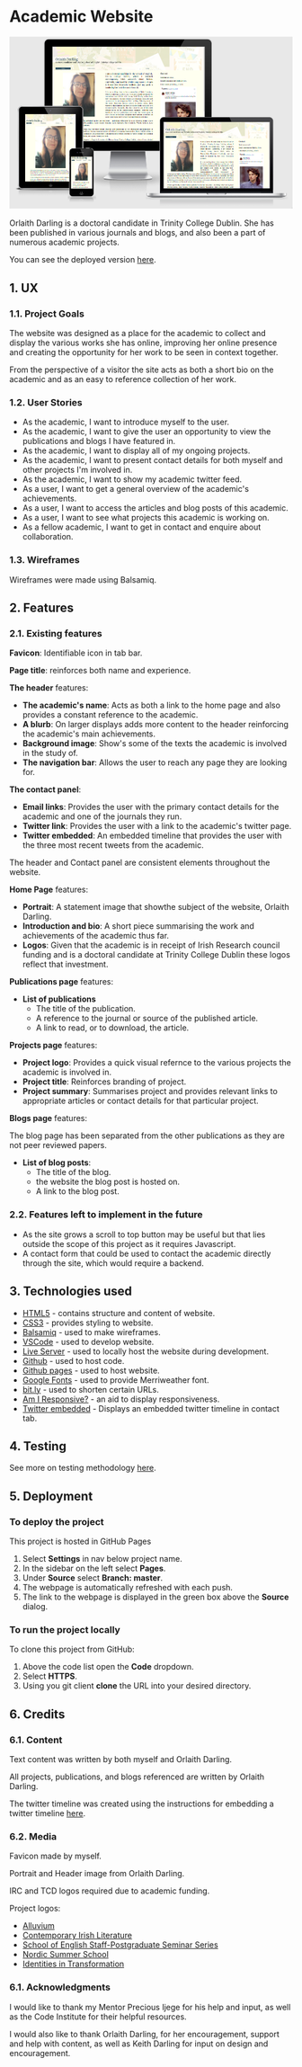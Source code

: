 # Academic Website

![AmIResponsive image](readme-images/amiresponsive.png)

Orlaith Darling is a doctoral candidate in Trinity College Dublin. She has been published in various journals and blogs, and also been a part of numerous academic projects.

You can see the deployed version [here](https://fgryson.github.io/CI-milestone-1/).

## 1. UX

### 1.1. Project Goals

The website was designed as a place for the academic to collect and display the various works she has online, improving her online presence and creating the opportunity for her work to be seen in context together.

From the perspective of a visitor the site acts as both a short bio on the academic and as an easy to reference collection of her work.

### 1.2. User Stories

- As the academic, I want to introduce myself to the user.
- As the academic, I want to give the user an opportunity to view the publications and blogs I have featured in.
- As the academic, I want to display all of my ongoing projects.
- As the academic, I want to present contact details for both myself and other projects I'm involved in.
- As the academic, I want to show my academic twitter feed.
- As a user, I want to get a general overview of the academic's achievements.
- As a user, I want to access the articles and blog posts of this academic.
- As a user, I want to see what projects this academic is working on.
- As a fellow academic, I want to get in contact and enquire about collaboration.

### 1.3. Wireframes

Wireframes were made using Balsamiq.

<!-- Add table of wireframes -->

## 2. Features

### 2.1. Existing features

**Favicon**: Identifiable icon in tab bar.

**Page title**: reinforces both name and experience.

**The header** features:
- **The academic's name**: Acts as both a link to the home page and also provides a constant reference to the academic.
- **A blurb**: On larger displays adds more content to the header reinforcing the academic's main achievements.
- **Background image**: Show's some of the texts the academic is involved in the study of.
- **The navigation bar**: Allows the user to reach any page they are looking for.

**The contact panel**:
- **Email links**: Provides the user with the primary contact details for the academic and one of the journals they run.
- **Twitter link**: Provides the user with a link to the academic's twitter page.
- **Twitter embedded**: An embedded timeline that provides the user with the three most recent tweets from the academic.

The header and Contact panel are consistent elements throughout the website.

**Home Page** features:
- **Portrait**: A statement image that showthe subject of the website, Orlaith Darling.
- **Introduction and bio**: A short piece summarising the work and achievements of the academic thus far.
- **Logos**: Given that the academic is in receipt of Irish Research council funding and is a doctoral candidate at Trinity College Dublin these logos reflect that investment.

**Publications page** features:
- **List of publications**
  - The title of the publication.
  - A reference to the journal or source of the published article.
  - A link to read, or to download, the article.

**Projects page** features:
- **Project logo**: Provides a quick visual refernce to the various projects the academic is involved in.
- **Project title**: Reinforces branding of project.
- **Project summary**: Summarises project and provides relevant links to appropriate articles or contact details for that particular project.

**Blogs page** features:

  The blog page has been separated from the other publications as they are not peer reviewed papers.

- **List of blog posts**:
  - The title of the blog.
  - the website the blog post is hosted on.
  - A link to the blog post.

### 2.2. Features left to implement in the future

- As the site grows a scroll to top button may be useful but that lies outside the scope of this project as it requires Javascript.
- A contact form that could be used to contact the academic directly through the site, which would require a backend.

## 3. Technologies used

- [HTML5](https://en.wikipedia.org/wiki/HTML) - contains structure and content of website.
- [CSS3](https://en.wikipedia.org/wiki/CSS) - provides styling to website.
- [Balsamiq](https://balsamiq.com/) - used to make wireframes.
- [VSCode](https://code.visualstudio.com/) - used to develop website.
- [Live Server](https://marketplace.visualstudio.com/items?itemName=ritwickdey.LiveServer) - used to locally host the website during development.
- [Github](https://github.com/) - used to host code.
- [Github pages](https://pages.github.com/) - used to host website.
- [Google Fonts](https://fonts.google.com/) - used to provide Merriweather font.
- [bit.ly](https://www.bitly.com) - used to shorten certain URLs.
- [Am I Responsive?](http://ami.responsivedesign.is/) - an aid to display responsiveness.
- [Twitter embedded](https://publish.twitter.com/) - Displays an embedded twitter timeline in contact tab.


## 4. Testing

See more on testing methodology [here](TESTING.md).

## 5. Deployment

### To deploy the project

This project is hosted in GitHub Pages

1. Select **Settings** in nav below project name.
2. In the sidebar on the left select **Pages**.
3. Under **Source** select **Branch: master**.
4. The webpage is automatically refreshed with each push.
5. The link to the webpage is displayed in the green box above the **Source** dialog.

### To run the project locally

To clone this project from GitHub:

1. Above the code list open the **Code** dropdown.
2. Select **HTTPS**.
3. Using you git client **clone** the URL into your desired directory.

## 6. Credits

### 6.1. Content

Text content was written by both myself and Orlaith Darling.

All projects, publications, and blogs referenced are written by Orlaith Darling.

The twitter timeline was created using the instructions for embedding a twitter timeline [here](https://developer.twitter.com/en/docs/twitter-for-websites/timelines/overview).

### 6.2. Media

Favicon made by myself.

Portrait and Header image from Orlaith Darling.

IRC and TCD logos required due to academic funding.

Project logos:
- [Alluvium](https://www.alluvium-journal.org/)
- [Contemporary Irish Literature](https://contemporaryirishlit.wordpress.com/)
- [School of English Staff-Postgraduate Seminar Series](https://twitter.com/SeminarsTCD2021)
- [Nordic Summer School](https://narrativeandviolence.com/)
- [Identities in Transformation](https://www.tcd.ie/trinitylongroomhub/research/themes/identities-in-transformation.php)

### 6.1. Acknowledgments

I would like to thank my Mentor Precious Ijege for his help and input, as well as the Code Institute for their helpful resources.

I would also like to thank Orlaith Darling, for her encouragement, support and help with content, as well as Keith Darling for input on design and encouragement.
